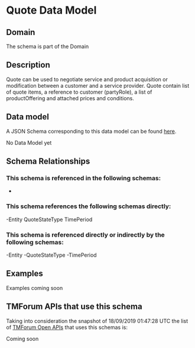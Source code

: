 # Quote Data Model

## Domain

The  schema is part of the  Domain

## Description

Quote can be used to negotiate service and product acquisition or modification between a customer and a service provider. Quote contain list of quote items, a reference to customer (partyRole), a list of productOffering and attached prices and conditions.

## Data model

A JSON Schema corresponding to this data model can be found
[here](https://github.com/tmforum-rand/schemas/blob/master/Customer/Quote.schema.json).

No Data Model yet

## Schema Relationships

### This schema is referenced in the following schemas:

-

### This schema references the following schemas directly:

-Entity
QuoteStateType
TimePeriod

### This schema is referenced directly or indirectly by the following schemas:

-Entity
-QuoteStateType
-TimePeriod



## Examples

Examples coming soon

## TMForum APIs that use this schema

Taking into consideration the snapshot of 18/09/2019 01:47:28 UTC the list of [TMForum Open APIs](https://www.tmforum.org/open-apis/) that uses this schemas is:

Coming soon